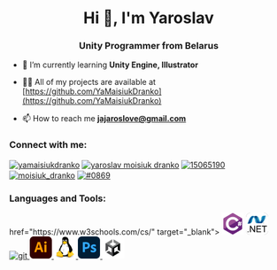 <h1 align="center">Hi 👋, I'm Yaroslav</h1>
<h3 align="center">Unity Programmer from Belarus</h3>

- 🌱 I’m currently learning **Unity Engine, Illustrator**

- 👨‍💻 All of my projects are available at [https://github.com/YaMaisiukDranko](https://github.com/YaMaisiukDranko)

- 📫 How to reach me **jajaroslove@gmail.com**

<h3 align="left">Connect with me:</h3>
<p align="left">
<a href="https://twitter.com/yamaisiukdranko" target="blank"><img align="center" src="https://raw.githubusercontent.com/rahuldkjain/github-profile-readme-generator/master/src/images/icons/Social/twitter.svg" alt="yamaisiukdranko" height="30" width="40" /></a>
<a href="https://linkedin.com/in/yaroslav moisiuk dranko" target="blank"><img align="center" src="https://raw.githubusercontent.com/rahuldkjain/github-profile-readme-generator/master/src/images/icons/Social/linked-in-alt.svg" alt="yaroslav moisiuk dranko" height="30" width="40" /></a>
<a href="https://stackoverflow.com/users/15065190" target="blank"><img align="center" src="https://raw.githubusercontent.com/rahuldkjain/github-profile-readme-generator/master/src/images/icons/Social/stack-overflow.svg" alt="15065190" height="30" width="40" /></a>
<a href="https://instagram.com/moisiuk_dranko" target="blank"><img align="center" src="https://raw.githubusercontent.com/rahuldkjain/github-profile-readme-generator/master/src/images/icons/Social/instagram.svg" alt="moisiuk_dranko" height="30" width="40" /></a>
<a href="https://discord.gg/#0869" target="blank"><img align="center" src="https://raw.githubusercontent.com/rahuldkjain/github-profile-readme-generator/master/src/images/icons/Social/discord.svg" alt="#0869" height="30" width="40" /></a>
</p>

<h3 align="left">Languages and Tools:</h3>
href="https://www.w3schools.com/cs/" target="_blank"> <img src="https://raw.githubusercontent.com/devicons/devicon/master/icons/csharp/csharp-original.svg" alt="csharp" width="40" height="40"/> </a> <a href="https://dotnet.microsoft.com/" target="_blank"> <img src="https://github.com/YaMaisiukDranko/YaMaisiukDranko/blob/main/Net%20framework.png" alt="dotnet" width="40" height="40"/> </a> <a href="https://git-scm.com/" target="_blank"> <img src="https://www.vectorlogo.zone/logos/git-scm/git-scm-icon.svg" alt="git" width="40" height="40"/> </a> <a href="https://www.adobe.com/in/products/illustrator.html" target="_blank"> <img src="https://github.com/YaMaisiukDranko/YaMaisiukDranko/blob/main/Adobe_Illustrator_CC_icon.svg.png" alt="illustrator" width="40" height="40"/> </a> <a href="https://www.linux.org/" target="_blank"> <img src="https://raw.githubusercontent.com/devicons/devicon/master/icons/linux/linux-original.svg" alt="linux" width="40" height="40"/> </a> <a href="https://www.photoshop.com/en" target="_blank"> <img src="https://github.com/YaMaisiukDranko/YaMaisiukDranko/blob/main/PSD.png" 
alt="photoshop" width="40" height="40"/> </a> <a 
href="https://unity.com/" target="_blank"> <img src="https://github.com/YaMaisiukDranko/YaMaisiukDranko/blob/main/Unity%20logo.png" alt="unity" width="40" height="40"/> </a> </p>

